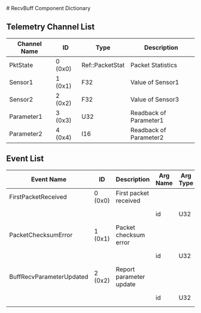 <title>RecvBuff Component Dictionary</title>
# RecvBuff Component Dictionary


## Telemetry Channel List

|Channel Name|ID|Type|Description|
|---|---|---|---|
|PktState|0 (0x0)|Ref::PacketStat|Packet Statistics|
|Sensor1|1 (0x1)|F32|Value of Sensor1|
|Sensor2|2 (0x2)|F32|Value of Sensor3|
|Parameter1|3 (0x3)|U32|Readback of Parameter1|
|Parameter2|4 (0x4)|I16|Readback of Parameter2|

## Event List

|Event Name|ID|Description|Arg Name|Arg Type|Arg Size|Description
|---|---|---|---|---|---|---|
|FirstPacketReceived|0 (0x0)|First packet received| | | | |
| | | |id|U32||The ID argument|    
|PacketChecksumError|1 (0x1)|Packet checksum error| | | | |
| | | |id|U32||The ID argument|    
|BuffRecvParameterUpdated|2 (0x2)|Report parameter update| | | | |
| | | |id|U32||The ID argument|    
